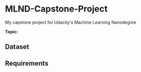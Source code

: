 # MLND-Capstone-Project

My capstone project for Udacity's Machine Learning Nanodegree

**Topic:** 

## Dataset

## Requirements

